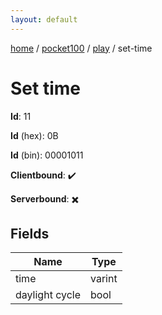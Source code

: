 ```yaml
---
layout: default
---
```


[home](/)  /  [pocket100](/protocol/pocket100)  /  [play](/protocol/pocket100/play)  /  set-time

# Set time

**Id**: 11

**Id** (hex): 0B

**Id** (bin): 00001011

**Clientbound**: ✔️

**Serverbound**: ✖️

## Fields

Name | Type
---|---
time | varint
daylight cycle | bool

